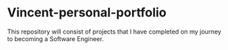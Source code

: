 # Vincent-personal-portfolio
This repository will consist of projects that I have completed on my journey to becoming a Software Engineer.
